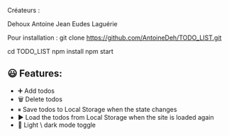 Créateurs :

Dehoux Antoine
Jean Eudes Laguérie

Pour installation :
git clone https://github.com/AntoineDeh/TODO_LIST.git

cd TODO_LIST
npm install
npm start


## 😃 Features:

- ➕ Add todos
- 🗑️ Delete todos
- ⏸ Save todos to Local Storage when the state changes
- ▶️ Load the todos from Local Storage when the site is loaded again
- 🌙 Light \ dark mode toggle

